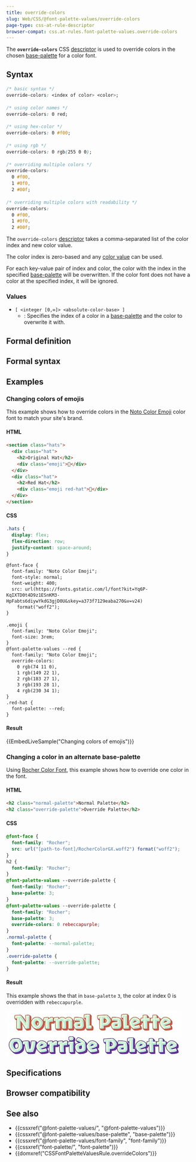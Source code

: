 ```yaml
---
title: override-colors
slug: Web/CSS/@font-palette-values/override-colors
page-type: css-at-rule-descriptor
browser-compat: css.at-rules.font-palette-values.override-colors
---
```




The **`override-colors`** CSS [descriptor](/Glossary/CSS_Descriptor) is used to override colors in the chosen [base-palette](/Web/CSS/@font-palette-values/base-palette) for a color font.

## Syntax

```css
/* basic syntax */
override-colors: <index of color> <color>;

/* using color names */
override-colors: 0 red;

/* using hex-color */
override-colors: 0 #f00;

/* using rgb */
override-colors: 0 rgb(255 0 0);

/* overriding multiple colors */
override-colors:
  0 #f00,
  1 #0f0,
  2 #00f;

/* overriding multiple colors with readability */
override-colors:
  0 #f00,
  1 #0f0,
  2 #00f;
```

The `override-colors` [descriptor](/Glossary/CSS_Descriptor) takes a comma-separated list of the color index and new color value.

The color index is zero-based and any [color value](/Web/CSS/color_value) can be used.

For each key-value pair of index and color, the color with the index in the specified [base-palette](/Web/CSS/@font-palette-values/base-palette) will be overwritten. If the color font does not have a color at the specified index, it will be ignored.

### Values

- `[ <integer [0,∞]> <absolute-color-base> ]`
  - : Specifies the index of a color in a [base-palette](/Web/CSS/@font-palette-values/base-palette) and the color to overwrite it with.

## Formal definition



## Formal syntax



## Examples

### Changing colors of emojis

This example shows how to override colors in the [Noto Color Emoji](https://fonts.google.com/noto/specimen/Noto+Color+Emoji) color font to match your site's brand.

#### HTML

```html
<section class="hats">
  <div class="hat">
    <h2>Original Hat</h2>
    <div class="emoji">🎩</div>
  </div>
  <div class="hat">
    <h2>Red Hat</h2>
    <div class="emoji red-hat">🎩</div>
  </div>
</section>
```

#### CSS

```css hidden
.hats {
  display: flex;
  flex-direction: row;
  justify-content: space-around;
}
```

```css-nolint
@font-face {
  font-family: "Noto Color Emoji";
  font-style: normal;
  font-weight: 400;
  src: url(https://fonts.gstatic.com/l/font?kit=Yq6P-KqIXTD0t4D9z1ESnKM3-HpFabts6diywYkdG3gjD0U&skey=a373f7129eaba270&v=v24)
    format("woff2");
}

.emoji {
  font-family: "Noto Color Emoji";
  font-size: 3rem;
}
@font-palette-values --red {
  font-family: "Noto Color Emoji";
  override-colors:
    0 rgb(74 11 0),
    1 rgb(149 22 1),
    2 rgb(183 27 1),
    3 rgb(193 28 1),
    4 rgb(230 34 1);
}
.red-hat {
  font-palette: --red;
}
```

#### Result

{{EmbedLiveSample("Changing colors of emojis")}}

### Changing a color in an alternate base-palette

Using [Rocher Color Font](https://www.harbortype.com/fonts/rocher-color/), this example shows how to override one color in the font.

#### HTML

```html
<h2 class="normal-palette">Normal Palette</h2>
<h2 class="override-palette">Override Palette</h2>
```

#### CSS

```css
@font-face {
  font-family: "Rocher";
  src: url("[path-to-font]/RocherColorGX.woff2") format("woff2");
}
h2 {
  font-family: "Rocher";
}
@font-palette-values --override-palette {
  font-family: "Rocher";
  base-palette: 3;
}
@font-palette-values --override-palette {
  font-family: "Rocher";
  base-palette: 3;
  override-colors: 0 rebeccapurple;
}
.normal-palette {
  font-palette: --normal-palette;
}
.override-palette {
  font-palette: --override-palette;
}
```

#### Result

This example shows the that in `base-palette` `3`, the color at index 0 is overridden with `rebeccapurple`.

![Example showing base-palette and base-palette with 1 color overridden](override-base-palette-color.jpg)

## Specifications



## Browser compatibility



## See also

- {{cssxref("@font-palette-values/", "@font-palette-values")}}
- {{cssxref("@font-palette-values/base-palette", "base-palette")}}
- {{cssxref("@font-palette-values/font-family", "font-family")}}
- {{cssxref("font-palette/", "font-palette")}}
- {{domxref("CSSFontPaletteValuesRule.overrideColors")}}
